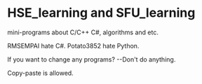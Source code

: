 # HSE_learning and SFU_learning
mini-programs about C/C++ C#, algorithms and etc.

RMSEMPAI hate C#.
Potato3852 hate Python.

If you want to change any programs?
--Don't do anything.

Copy-paste is allowed.
